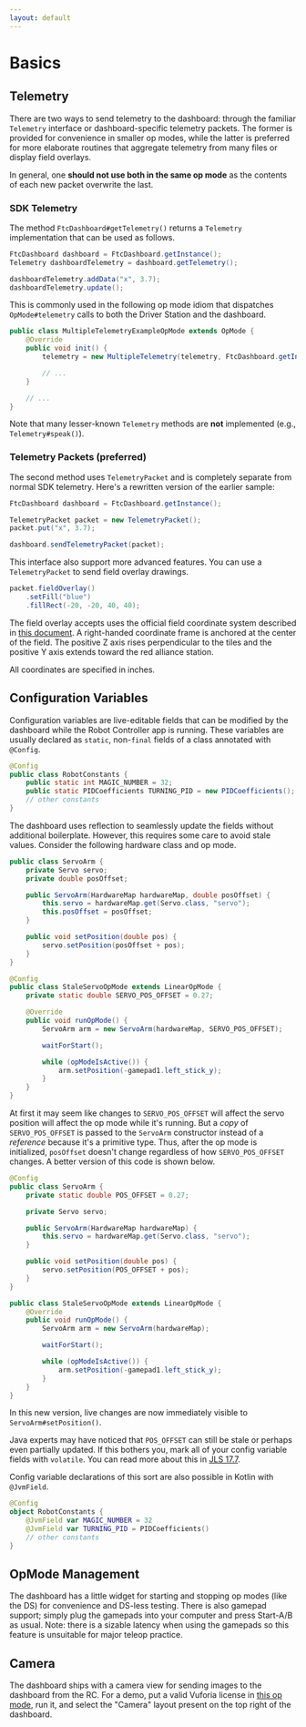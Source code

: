 ```yaml
---
layout: default
---
```


# Basics

## Telemetry

There are two ways to send telemetry to the dashboard: through the familiar `Telemetry` interface or dashboard-specific telemetry packets. The former is provided for convenience in smaller op modes, while the latter is preferred for more elaborate routines that aggregate telemetry from many files or display field overlays.

In general, one **should not use both in the same op mode** as the contents of each new packet overwrite the last. 

### SDK Telemetry

The method `FtcDashboard#getTelemetry()` returns a `Telemetry` implementation that can be used as follows.

```java
FtcDashboard dashboard = FtcDashboard.getInstance();
Telemetry dashboardTelemetry = dashboard.getTelemetry();

dashboardTelemetry.addData("x", 3.7);
dashboardTelemetry.update();
```

This is commonly used in the following op mode idiom that dispatches `OpMode#telemetry` calls to both the Driver Station and the dashboard.

```java
public class MultipleTelemetryExampleOpMode extends OpMode {
    @Override
    public void init() {
        telemetry = new MultipleTelemetry(telemetry, FtcDashboard.getInstance().getTelemetry());

        // ...
    }

    // ...
}
```

Note that many lesser-known `Telemetry` methods are **not** implemented (e.g., `Telemetry#speak()`).

### Telemetry Packets (preferred)

The second method uses `TelemetryPacket` and is completely separate from normal SDK telemetry. Here's a rewritten version of the earlier sample:

```java
FtcDashboard dashboard = FtcDashboard.getInstance();

TelemetryPacket packet = new TelemetryPacket();
packet.put("x", 3.7);

dashboard.sendTelemetryPacket(packet);
```

This interface also support more advanced features. You can use a `TelemetryPacket` to send field overlay drawings.

```java
packet.fieldOverlay()
    .setFill("blue")
    .fillRect(-20, -20, 40, 40);
```

The field overlay accepts uses the official field coordinate system described in [this document](official_field_coord_sys.pdf). A right-handed coordinate frame is anchored at the center of the field. The positive Z axis rises perpendicular to the tiles and the positive Y axis extends toward the red alliance station.

All coordinates are specified in inches.

## Configuration Variables

Configuration variables are live-editable fields that can be modified by the dashboard while the Robot Controller app is running. These variables are usually declared as `static`, non-`final` fields of a class annotated with `@Config`.

```java
@Config
public class RobotConstants {
    public static int MAGIC_NUMBER = 32;
    public static PIDCoefficients TURNING_PID = new PIDCoefficients();
    // other constants
}
```

The dashboard uses reflection to seamlessly update the fields without additional boilerplate. However, this requires some care to avoid stale values. Consider the following hardware class and op mode.

```java
public class ServoArm {
    private Servo servo;
    private double posOffset;

    public ServoArm(HardwareMap hardwareMap, double posOffset) {
        this.servo = hardwareMap.get(Servo.class, "servo");
        this.posOffset = posOffset;
    }

    public void setPosition(double pos) {
        servo.setPosition(posOffset + pos);
    }
}

@Config
public class StaleServoOpMode extends LinearOpMode {
    private static double SERVO_POS_OFFSET = 0.27;

    @Override
    public void runOpMode() {
        ServoArm arm = new ServoArm(hardwareMap, SERVO_POS_OFFSET);

        waitForStart();

        while (opModeIsActive()) {
            arm.setPosition(-gamepad1.left_stick_y);
        }
    }
}
```

At first it may seem like changes to `SERVO_POS_OFFSET` will affect the servo position will affect the op mode while it's running. But a _copy_ of `SERVO_POS_OFFSET` is passed to the `ServoArm` constructor instead of a _reference_ because it's a primitive type. Thus, after the op mode is initialized, `posOffset` doesn't change regardless of how `SERVO_POS_OFFSET` changes. A better version of this code is shown below.

```java
@Config
public class ServoArm {
    private static double POS_OFFSET = 0.27;

    private Servo servo;

    public ServoArm(HardwareMap hardwareMap) {
        this.servo = hardwareMap.get(Servo.class, "servo");
    }

    public void setPosition(double pos) {
        servo.setPosition(POS_OFFSET + pos);
    }
}

public class StaleServoOpMode extends LinearOpMode {
    @Override
    public void runOpMode() {
        ServoArm arm = new ServoArm(hardwareMap);

        waitForStart();

        while (opModeIsActive()) {
            arm.setPosition(-gamepad1.left_stick_y);
        }
    }
}
```

In this new version, live changes are now immediately visible to `ServoArm#setPosition()`.

Java experts may have noticed that `POS_OFFSET` can still be stale or perhaps even partially updated. If this bothers you, mark all of your config variable fields with `volatile`. You can read more about this in [JLS 17.7](https://docs.oracle.com/javase/specs/jls/se8/html/jls-17.html#jls-17.7).

Config variable declarations of this sort are also possible in Kotlin with `@JvmField`.

```kotlin
@Config
object RobotConstants {  
    @JvmField var MAGIC_NUMBER = 32
    @JvmField var TURNING_PID = PIDCoefficients()
    // other constants
}
```

## OpMode Management

The dashboard has a little widget for starting and stopping op modes (like the DS) for convenience and DS-less testing. There is also gamepad support; simply plug the gamepads into your computer and press Start-A/B as usual. Note: there is a sizable latency when using the gamepads so this feature is unsuitable for major teleop practice.

## Camera

The dashboard ships with a camera view for sending images to the dashboard from the RC. For a demo, put a valid Vuforia license in [this op mode](https://github.com/acmerobotics/ftc-dashboard/blob/master/TeamCode/src/main/java/org/firstinspires/ftc/teamcode/VuforiaStreamOpMode.java), run it, and select the "Camera" layout present on the top right of the dashboard.
